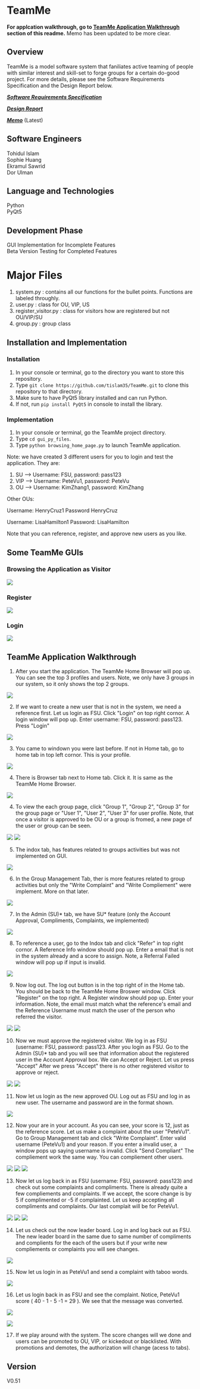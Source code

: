 # TeamMe

<strong>For applcation walkthrough, go to [TeamMe Application Walkthrough](#teammewalkthrough) section of this readme.</strong>
Memo has been updated to be more clear.

## Overview

TeamMe is a model software system that faniliates active teaming of people with similar interest and skill-set to forge groups for a certain do-good project. For more details, please see the Software Requirements Specification and the Design Report below.

[***Software Requirements Specification***](https://github.com/tislam35/TeamMe/blob/master/Group%20S%20Software%20Requirements%20Specification.pdf)

[***Design Report***](https://github.com/tislam35/TeamMe/blob/master/Group%20S%20Design%20Report.pdf)

[***Memo***](https://github.com/tislam35/TeamMe/blob/master/Memo.pdf) (Latest)


## Software Engineers

Tohidul Islam <br />
Sophie Huang <br />
Ekramul Sawrid <br />
Dor Ulman <br />

## Language and Technologies

Python<br />
PyQt5

## Development Phase

GUI Implementation for Incomplete Features<br />
Beta Version Testing for Completed Features

# Major Files

1. system.py : contains all our functions for the bullet points. Functions are labeled throughly.
2. user.py : class for OU, VIP, US
3. register_visitor.py : class for visitors how are registered but not OU/VIP/SU
4. group.py : group class

## Installation and Implementation

### Installation
1. In your console or terminal, go to the directory you want to store this repository.
2. Type `git clone https://github.com/tislam35/TeamMe.git` to clone this repository to that directory.
3. Make sure to have PyQt5 library installed and can run Python.
4. If not, run `pip install PyQt5` in console to install the library.

### Implementation

1. In your console or terminal, go the TeamMe project directory.
2. Type `cd gui_py_files`. 
3. Type `python browsing_home_page.py` to launch TeamMe application.

Note: we have created 3 different users for you to login and test the application. They are:
1. SU --> Username: FSU, password: pass123
2. VIP --> Username: PeteVu1, password: PeteVu
3. OU --> Username: KimZhang1, password: KimZhang

Other OUs:

Username: HenryCruz1
Password HenryCruz

Username: LisaHamilton1
Password: LisaHamilton

Note that you can reference, register, and approve new users as you like.

## Some TeamMe GUIs

### Browsing the Application as Visitor

![](images/Visitor_view.png)

### Register

![](images/Registration.png)

### Login

![](images/Login.png)

<a name="teammewalkthrough"></a>
## TeamMe Application Walkthrough

1. After you start the application. The TeamMe Home Browser will pop up. You can see the top 3 profiles and users. Note, we only have 3 groups in our system, so it only shows the top 2 groups.

![](images/001.PNG)

2. If we want to create a new user that is not in the system, we need a reference first. Let us login as FSU. Click "Login" on top right cornor. A login window will pop up. Enter username: FSU, password: pass123. Press "Login"

![](images/002.PNG)

3. You came to windown you were last before. If not in Home tab, go to home tab in top left cornor. This is your profile.

![](images/003.PNG)

4. There is Browser tab next to Home tab. Click it. It is same as the TeamMe Home Browser. 

![](images/004.PNG)

4. To view the each group page, click "Group 1", "Group 2", "Group 3" for the group page or "User 1", "User 2", "User 3" for user profile. Note, that once a visitor is approved to be OU or a group is fromed, a new page of the user or group can be seen.

![](images/005.PNG)
![](images/006.PNG)

5. The indox tab, has features related to groups activities but was not implemented on GUI.

![](images/007.PNG)

6. In the Group Management Tab, ther is more features related to group activities but only the  "Write Complaint" and "Write Compliement" were implement. More on that later.

![](images/008.PNG)

7. In the Admin (SU)* tab, we have SU* feature (only the Account Approval, Compliments, Complaints, we implemented)

![](images/009.PNG)

8. To reference a user, go to the Indox tab and click "Refer" in top right cornor. A Reference Info window should pop up. Enter a email that is not in the system already and a score to assign. Note, a Referral Failed window will pop up if input is invalid.


![](images/010.PNG)

9. Now log out. The log out button is in the top right of in the Home tab. You should be back to the TeamMe Home Broswer window. Click "Register" on the top right. A Register window should pop up. Enter your information. Note, the email must match what the reference's email and the Reference Username must match the user of the person who referred the visitor.

![](images/011.PNG)
![](images/012.PNG)

10. Now we must approve the registered visitor. We log in as FSU (username: FSU, password: pass123. After you login as FSU. Go to the Admin (SU)* tab and you will see that information about the registered user in the Account Approval box. We can Accept or Reject. Let us press "Accept" After we press "Accept" there is no other registered visitor to approve or reject. 

![](images/013.PNG)
![](images/014.PNG)

11. Now let us login as the new approved OU. Log out as FSU and log in as new user. The username and password are in the format shown.

![](images/015.PNG)

12. Now your are in your account. As you can see, your score is 12, just as the reference score. Let us make a complaint about the user "PeteVu1". Go to Group Management tab and click "Write Complaint". Enter valid username (PeteVu1) and your reason. If you enter a invalid user, a window pops up saying username is invalid.  Click "Send Compliant" The compliement work the same way. You can compliement other users.

![](images/016.PNG)
![](images/017.PNG)
![](images/018.PNG)

13. Now let us log back in as FSU (username: FSU, password: pass123) and check out some complaints and compliments. There is already quite a few compliements and complaints. If we accept, the score change is by 5 if complimented or -5 if complainted. Let us keep accepting all compliments and complaints. Our last complait will be for PeteVu1.

![](images/020.PNG)
![](images/021.PNG)
![](images/022.PNG)

14. Let us check out the now leader board. Log in and log back out as FSU. The new leader board in the same due to same number of compliments and complients for the each of the users but if your write new compliements or complaints you will see changes.


![](images/023.PNG)

15. Now let us login in as PeteVu1 and send a complaint with taboo words.


![](images/024.PNG)

16. Let us login back in as FSU and see the complaint. Notice, PeteVu1 score ( 40 - 1 - 5 -1 = 29 ). We see that the message was converted. 


![](images/025.PNG)

![](images/026.PNG)

17. If we play around with the system. The score changes will we done and users can be promoted to OU, VIP, or kickedout or blacklisted. With promotions and demotes, the authorization will change (acess to tabs).   



















## Version

V0.51


